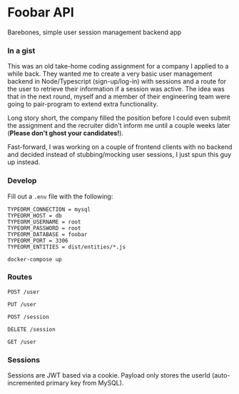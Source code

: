 

# Foobar API #
Barebones, simple user session management backend app

### In a gist ###
This was an old take-home coding assignment for a company I applied to a while back. They wanted me to create a very basic user management backend in Node/Typescript (sign-up/log-in) with sessions and a route for the user to retrieve their information if a session was active. The idea was that in the next round, myself and a member of their engineering team were going to pair-program to extend extra functionality.

Long story short, the company filled the position before I could even submit the assignment and the recruiter didn't inform me until a couple weeks later (**Please don't ghost your candidates!**).

Fast-forward, I was working on a couple of frontend clients with no backend and decided instead of stubbing/mocking user sessions, I just spun this guy up instead.

### Develop ###
Fill out a `.env` file with the following:
```
TYPEORM_CONNECTION = mysql
TYPEORM_HOST = db
TYPEORM_USERNAME = root
TYPEORM_PASSWORD = root
TYPEORM_DATABASE = foobar
TYPEORM_PORT = 3306
TYPEORM_ENTITIES = dist/entities/*.js
```
`docker-compose up`

### Routes ###
`POST /user`

`PUT /user`

`POST /session`

`DELETE /session`

`GET /user`

### Sessions ###
Sessions are JWT based via a cookie. Payload only stores the userId (auto-incremented primary key from MySQL).
